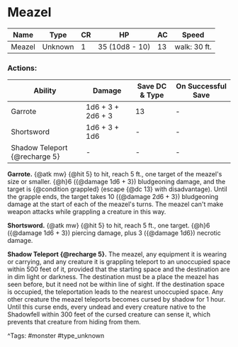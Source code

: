 # Meazel

| Name | Type | CR | HP | AC | Speed |
|------|------|----|----|----|-------|
| Meazel | Unknown | 1 | 35 (10d8 - 10) | 13 | walk: 30 ft. |

### Actions:

| Ability | Damage | Save DC & Type | On Successful Save |
|---------|--------|----------------|--------------------|
| Garrote | 1d6 + 3 + 2d6 + 3 | 13 | - |
| Shortsword | 1d6 + 3 + 1d6 | - | - |
| Shadow Teleport {@recharge 5} | - | - | - |


**Garrote.** {@atk mw} {@hit 5} to hit, reach 5 ft., one target of the meazel's size or smaller. {@h}6 ({@damage 1d6 + 3}) bludgeoning damage, and the target is {@condition grappled} (escape {@dc 13} with disadvantage). Until the grapple ends, the target takes 10 ({@damage 2d6 + 3}) bludgeoning damage at the start of each of the meazel's turns. The meazel can't make weapon attacks while grappling a creature in this way.

**Shortsword.** {@atk mw} {@hit 5} to hit, reach 5 ft., one target. {@h}6 ({@damage 1d6 + 3}) piercing damage, plus 3 ({@damage 1d6}) necrotic damage.

**Shadow Teleport {@recharge 5}.** The meazel, any equipment it is wearing or carrying, and any creature it is grappling teleport to an unoccupied space within 500 feet of it, provided that the starting space and the destination are in dim light or darkness. The destination must be a place the meazel has seen before, but it need not be within line of sight. If the destination space is occupied, the teleportation leads to the nearest unoccupied space. Any other creature the meazel teleports becomes cursed by shadow for 1 hour. Until this curse ends, every undead and every creature native to the Shadowfell within 300 feet of the cursed creature can sense it, which prevents that creature from hiding from them.

^Tags: #monster #type_unknown